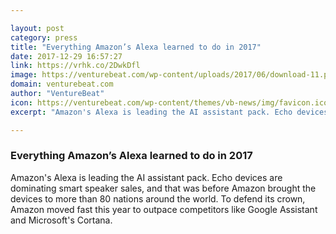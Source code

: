```yaml
---

layout: post
category: press
title: "Everything Amazon’s Alexa learned to do in 2017"
date: 2017-12-29 16:57:27
link: https://vrhk.co/2DwkDfl
image: https://venturebeat.com/wp-content/uploads/2017/06/download-11.png?fit=780%2C439&strip=all
domain: venturebeat.com
author: "VentureBeat"
icon: https://venturebeat.com/wp-content/themes/vb-news/img/favicon.ico
excerpt: "Amazon's Alexa is leading the AI assistant pack. Echo devices are dominating smart speaker sales, and that was before Amazon brought the devices to more than 80 nations around the world. To defend its crown, Amazon moved fast this year to outpace competitors like Google Assistant and Microsoft's Cortana."

---
```


### Everything Amazon’s Alexa learned to do in 2017

Amazon's Alexa is leading the AI assistant pack. Echo devices are dominating smart speaker sales, and that was before Amazon brought the devices to more than 80 nations around the world. To defend its crown, Amazon moved fast this year to outpace competitors like Google Assistant and Microsoft's Cortana.